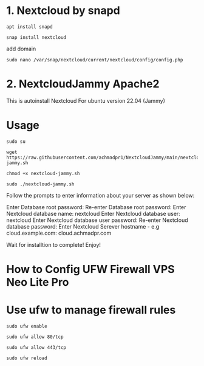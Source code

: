 # 1. Nextcloud by snapd
```
apt install snapd
```
```
snap install nextcloud
```

add domain

```
sudo nano /var/snap/nextcloud/current/nextcloud/config/config.php
```

# 2. NextcloudJammy Apache2
This is autoinstall Nextcloud For ubuntu version 22.04 (Jammy)

# Usage
```
sudo su
```
```
wget https://raw.githubusercontent.com/achmadpr1/NextcloudJammy/main/nextcloud-jammy.sh
```
```
chmod +x nextcloud-jammy.sh
```
```
sudo ./nextcloud-jammy.sh
```

Follow the prompts to enter information about your server as shown below:

Enter Database root password: Re-enter Database root password: Enter Nextcloud database name: nextcloud Enter Nextcloud database user: nextcloud Enter Nextcloud database user password: Re-enter Nextcloud database password: Enter Nextcloud Serever hostname - e.g cloud.example.com: cloud.achmadpr.com

Wait for installtion to complete!
Enjoy!


# How to Config UFW Firewall VPS Neo Lite Pro
# Use ufw to manage firewall rules

```
sudo ufw enable
```
```
sudo ufw allow 80/tcp
```
```
sudo ufw allow 443/tcp
```
```
sudo ufw reload
```
